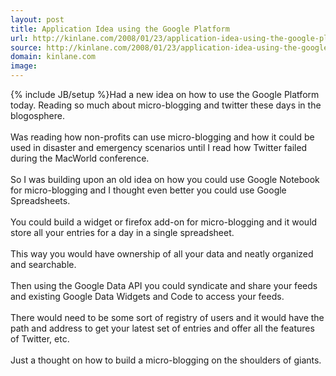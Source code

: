 ```yaml
---
layout: post
title: Application Idea using the Google Platform
url: http://kinlane.com/2008/01/23/application-idea-using-the-google-platform/
source: http://kinlane.com/2008/01/23/application-idea-using-the-google-platform/
domain: kinlane.com
image: 
---
```

{% include JB/setup %}Had a new idea on how to use the Google Platform today.  Reading so much about micro-blogging and twitter these days in the blogosphere.<br /><br />Was reading how non-profits can use micro-blogging and how it could be used in disaster and emergency scenarios until I read how Twitter failed during the MacWorld conference.<br /><br />So I was building upon an old idea on how you could use Google Notebook for micro-blogging and I thought even better you could use Google Spreadsheets.<br /><br />You could build a widget or firefox add-on for micro-blogging and it would store all your entries for a day in a single spreadsheet. <br /><br />This way you would have ownership of all your data and neatly organized and searchable.<br /><br />Then using the Google Data API you could syndicate and share your feeds and existing Google Data Widgets and Code to access your feeds.<br /><br />There would need to be some sort of registry of users and it would have the path and address to get your latest set of entries and offer all the features of Twitter, etc.<br /><br />Just a thought on how to build a micro-blogging on the shoulders of giants.